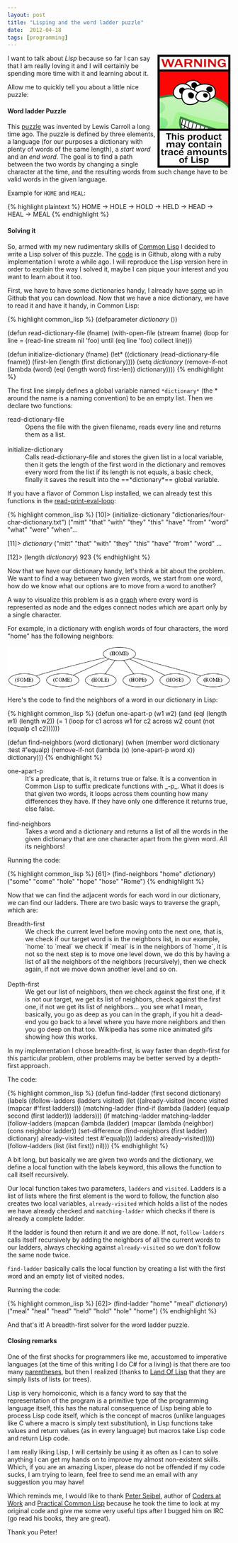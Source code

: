 ```yaml
---
layout: post
title: "Lisping and the word ladder puzzle"
date:  2012-04-18
tags: [programming]
---
```


<img style="float: right" src="/assets/images/lisplogo_warning_256.png" />

I want to talk about *Lisp* because so far I can say that I am really loving it and I will certainly be spending more time with it and learning about it.

Allow me to quickly tell you about a little nice puzzle:

#### Word ladder Puzzle
This [puzzle][word-ladder] was invented by Lewis Carroll a long time ago. The
puzzle is defined by three elements, a language (for our purposes
a dictionary with plenty of words of the same length), a _start word_ and an
_end word_. The goal is to find a path between the two words by changing a
single character at the time, and the resulting words from such change have to
be valid words in the given language.

Example for `HOME` and `MEAL`:

{% highlight plaintext %}
HOME -> HOLE -> HOLD -> HELD -> HEAD -> HEAL -> MEAL
{% endhighlight %}

#### Solving it

So, armed with my new rudimentary skills of [Common Lisp][common-lisp] I decided to write a
Lisp solver of this puzzle. The [code][code] is in Github, along with a ruby
implementation I wrote a while ago. I will reproduce the Lisp version here in
order to explain the way I solved it, maybe I can pique your interest and you
want to learn about it too.

First, we have to have some dictionaries handy, I already have [some][code] up
in Github that you can download. Now that we have a nice dictionary, we have to
read it and have it handy, in Common Lisp:

{% highlight common_lisp %}
(defparameter *dictionary* ())

(defun read-dictionary-file (fname)
  (with-open-file (stream fname)
    (loop for line = (read-line stream nil 'foo)
       until (eq line 'foo)
       collect line)))

(defun initialize-dictionary (fname)
  (let* ((dictionary (read-dictionary-file fname))
         (first-len (length (first dictionary))))
    (setq *dictionary*
          (remove-if-not (lambda (word)
                           (eql (length word)
                                first-len))
                         dictionary))))
{% endhighlight %}

The first line simply defines a global variable named `*dictionary*` (the \*
around the name is a naming convention) to be an empty list. Then we declare two
functions:

<dl>
<dt>read-dictionary-file</dt>
<dd>
Opens the file with the given filename, reads every line and returns them as a list.
</dd>
<br />
<dt>initialize-dictionary</dt>
<dd>
Calls read-dictionary-file and stores the given list in a local variable, then it gets the length of the first word in the dictionary and removes every word from the list if its length is not equals, a basic check, finally it saves the result into the ==*dictionary*== global variable.
</dd>
</dl>

If you have a flavor of Common Lisp installed, we can already test this
functions in the [read-print-eval-loop][repl]:

{% highlight common_lisp %}
[10]> (initialize-dictionary "dictionaries/four-char-dictionary.txt")
("mitt" "that" "with" "they" "this" "have" "from" "word" "what" "were" "when"...

[11]> *dictionary*
("mitt" "that" "with" "they" "this" "have" "from" "word" ...

[12]> (length *dictionary*)
923
{% endhighlight %}

Now that we have our dictionary handy, let's think a bit about the problem. We
want to find a way between two given words, we start from one word, how do we
know what our options are to move from a word to another?

A way to visualize this problem is as a [graph][graph] where every word is
represented as node and the edges connect nodes which are apart only by
a single character.

For example, in a dictionary with english words of four characters, the word
"home" has the following neighbors:

<img class="center" src="/assets/images/home-nodes.png" />

Here's the code to find the neighbors of a word in our dictionary in Lisp:

{% highlight common_lisp %}
(defun one-apart-p (w1 w2)
  (and (eql (length w1) (length w2))
       (= 1 (loop
               for c1 across w1
               for c2 across w2
               count (not (equalp c1 c2))))))

(defun find-neighbors (word dictionary)
  (when (member word dictionary :test #'equalp)
    (remove-if-not (lambda (x)
                     (one-apart-p word x))
                   dictionary)))
{% endhighlight %}

<dl>
<dt>one-apart-p</dt>
<dd>
It's a predicate, that is, it returns true or false. It is a convention in Common Lisp to suffix predicate functions with _-p_. What it does is that given two words, it loops across them counting how many differences they have. If they have only one difference it returns true, else false.
</dd>
<br />
<dt>find-neighbors</dt>
<dd>
Takes a word and a dictionary and returns a list of all the words in the given dictionary that are one character apart from the given word. All its neighbors!
</dd>
</dl>

Running the code:

{% highlight common_lisp %}
[61]> (find-neighbors "home" *dictionary*)
("some" "come" "hole" "hope" "hose" "Rome")
{% endhighlight %}

Now that we can find the adjacent words for each word in our dictionary, we can
find our ladders. There are two basic ways to traverse the graph, which are:

<dl>
<dt>Breadth-first</dt>
<dd>
We check the current level before moving onto the next one, that is, we check if
our target word is in the neighbors list, in our example, `home` to `meal` we
check if `meal` is in the neighbors of `home`, it is not so the next step is to
move one level down, we do this by having a list of all the neighbors of the
neighbors (recursively), then we check again, if not we move down another level
and so on.
</dd>
<br />
<dt>Depth-first</dt>
<dd>
We get our list of neighbors, then we check against the first one, if it is not
our target, we get its list of neighbors, check against the first one, if not we
get its list of neighbors... you see what I mean, basically, you go as deep as
you can in the graph, if you hit a dead-end you go back to a level where you
have more neighbors and then you go deep on that too. Wikipedia has some nice
animated gifs showing how this works.
</dd>
</dl>

In my implementation I chose breadth-first, is way faster than depth-first for
this particular problem, other problems may be better served by a depth-first
approach.

The code:

{% highlight common_lisp %}
(defun find-ladder (first second dictionary)
  (labels ((follow-ladders (ladders visited)
             (let ((already-visited (nconc visited
                                           (mapcar #'first ladders)))
                   (matching-ladder (find-if (lambda (ladder)
                                               (equalp second (first ladder)))
                                             ladders)))
               (if matching-ladder
                   matching-ladder
                   (follow-ladders (mapcan (lambda (ladder)
                                             (mapcar (lambda (neighbor)
                                                       (cons neighbor ladder))
                                                     (set-difference (find-neighbors (first ladder) dictionary)
                                                                     already-visited
                                                                     :test #'equalp)))
                                           ladders)
                                   already-visited)))))
    (follow-ladders (list (list first)) nil)))
{% endhighlight %}

A bit long, but basically we are given two words and the dictionary, we define a
local function with the labels keyword, this allows the function to call itself
recursively.

Our local function takes two parameters, `ladders` and `visited`. Ladders is a
list of lists where the first element is the word to follow, the function also
creates two local variables, `already-visited` which holds a list of the nodes
we have already checked and `matching-ladder` which checks if there is already a
complete ladder.

If the ladder is found then return it and we are done. If not, `follow-ladders`
calls itself recursively by adding the neighbors of all the current words to our
ladders, always checking against `already-visited` so we don't follow the same
node twice.

`find-ladder` basically calls the local function by creating a list with the
first word and an empty list of visited nodes.

Running the code:

{% highlight common_lisp %}
[62]> (find-ladder "home" "meal" *dictionary*)
("meal" "heal" "head" "held" "hold" "hole" "home")
{% endhighlight %}

And that's it! A breadth-first solver for the word ladder puzzle.

#### Closing remarks

One of the first shocks for programmers like me, accustomed to imperative
languages (at the time of this writing I do C# for a living) is that there are
too many [parentheses][parentheses], but then I realized (thanks to [Land Of
Lisp][land-of-lisp] that they are simply lists of lists (or trees).

Lisp is very homoiconic, which is a fancy word to say that the representation of
the program is a primitive type of the programming language itself, this has the
natural consequence of Lisp being able to process Lisp code itself, which is the
concept of macros (unlike languages like C where a macro is simply text
substitution), in Lisp functions take values and return values (as in every
language) but macros take Lisp code and return Lisp code.

I am really liking Lisp, I will certainly be using it as often as I can to solve
anything I can get my hands on to improve my almost non-existent skills. Which,
if you are an amazing Lisper, please do not be offended if my code sucks, I am
trying to learn, feel free to send me an email with any suggestion you may have!

Which reminds me, I would like to thank [Peter Seibel][peter-seibel], author of
[Coders at Work][coders-at-work] and [Practical Common Lisp][practical-lisp]
because he took the time to look at my original code and give me some very
useful tips after I bugged him on IRC (go read his books, they are great).

Thank you Peter!

[word-ladder]:    https://en.wikipedia.org/wiki/Word_ladder
[common-lisp]:    https://en.wikipedia.org/wiki/Common_Lisp
[code]:           https://github.com/ebobby/word-ladder
[repl]:           https://en.wikipedia.org/wiki/Read–eval–print_loop
[graph]:          http://en.wikipedia.org/wiki/Graph_(mathematics)
[parentheses]:    http://symbo1ics.com/blog/?p=275
[land-of-lisp]:   http://www.amazon.com/Land-Lisp-Learn-Program-Game/dp/1593272812%3FSubscriptionId%3DAKIAJHTAM7STAKSLLXRQ%26tag%3Dws%26linkCode%3Dxm2%26camp%3D2025%26creative%3D165953%26creativeASIN%3D1593272812
[peter-seibel]:   http://www.gigamonkeys.com
[coders-at-work]: http://www.amazon.com/Coders-Work-Reflections-Craft-Programming/dp/1430219483%3FSubscriptionId%3DAKIAJHTAM7STAKSLLXRQ%26tag%3Dws%26linkCode%3Dxm2%26camp%3D2025%26creative%3D165953%26creativeASIN%3D1430219483
[practical-lisp]: http://www.amazon.com/Practical-Common-Lisp-Peter-Seibel/dp/1590592395%3FSubscriptionId%3DAKIAJHTAM7STAKSLLXRQ%26tag%3Dbookistics-20%26linkCode%3Dxm2%26camp%3D2025%26creative%3D165953%26creativeASIN%3D1590592395
